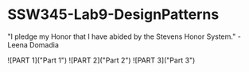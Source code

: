 # SSW345-Lab9-DesignPatterns

"I pledge my Honor that I have abided by the Stevens Honor System." - Leena Domadia

![PART 1]("Part 1")
![PART 2]("Part 2")
![PART 3]("Part 3")